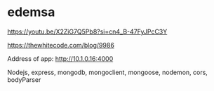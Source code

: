 # edemsa

https://youtu.be/X2ZiG7Q5Pb8?si=cn4_B-47FyJPcC3Y

https://thewhitecode.com/blog/9986

Address of app: http://10.1.0.16:4000

Nodejs, express, mongodb, mongoclient, mongoose, nodemon, cors, bodyParser
